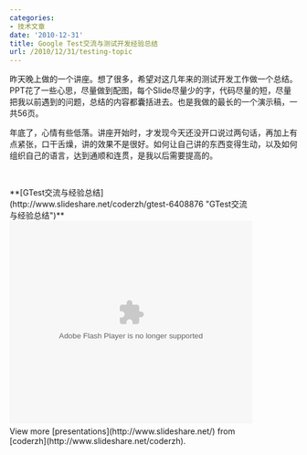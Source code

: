 ```yaml
---
categories:
- 技术文章
date: '2010-12-31'
title: Google Test交流与测试开发经验总结
url: /2010/12/31/testing-topic
---
```



昨天晚上做的一个讲座。想了很多，希望对这几年来的测试开发工作做一个总结。PPT花了一些心思，尽量做到配图，每个Slide尽量少的字，代码尽量的短，尽量把我以前遇到的问题，总结的内容都囊括进去。也是我做的最长的一个演示稿，一共56页。

年底了，心情有些低落。讲座开始时，才发现今天还没开口说过两句话，再加上有点紧张，口干舌燥，讲的效果不是很好。如何让自己讲的东西变得生动，以及如何组织自己的语言，达到通顺和连贯，是我以后需要提高的。

&nbsp;
<div style="width: 425px;" id="__ss_6408876">**[GTest交流与经验总结](http://www.slideshare.net/coderzh/gtest-6408876 "GTest交流与经验总结")**<object id="__sse6408876" width="425" height="355"><param name="movie" value="http://static.slidesharecdn.com/swf/ssplayer2.swf?doc=gtest-101230100842-phpapp01&stripped_title=gtest-6408876&userName=coderzh" /><param name="allowFullScreen" value="true"/><param name="allowScriptAccess" value="always"/><embed name="__sse6408876" src="http://static.slidesharecdn.com/swf/ssplayer2.swf?doc=gtest-101230100842-phpapp01&stripped_title=gtest-6408876&userName=coderzh" type="application/x-shockwave-flash" allowscriptaccess="always" allowfullscreen="true" width="425" height="355"></embed></object><div style="padding: 5px 0pt 12px;">View more [presentations](http://www.slideshare.net/) from [coderzh](http://www.slideshare.net/coderzh).</div></div>

&nbsp;